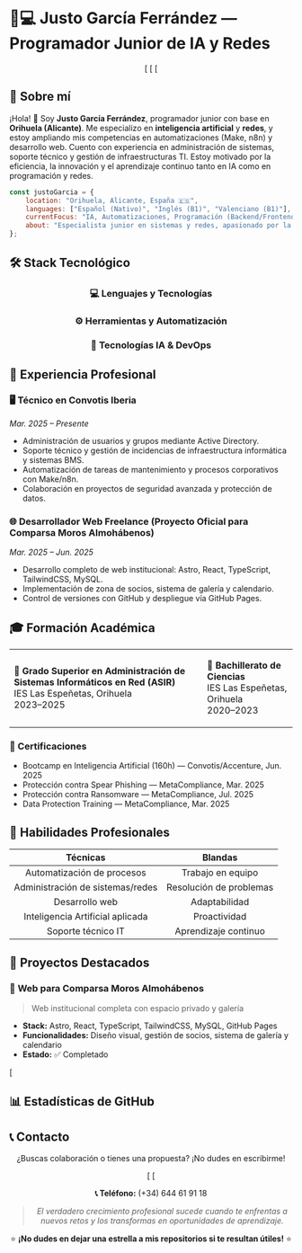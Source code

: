 # 👨💻 Justo García Ferrández — Programador Junior de IA y Redes

<div align="center">


  
[
[ <!-- Pon tu enlace personalizado aquí -->
[

</div>

## 🚀 Sobre mí

¡Hola! 👋 Soy **Justo García Ferrández**, programador junior con base en **Orihuela (Alicante)**. Me especializo en **inteligencia artificial** y **redes**, y estoy ampliando mis competencias en automatizaciones (Make, n8n) y desarrollo web. Cuento con experiencia en administración de sistemas, soporte técnico y gestión de infraestructuras TI. Estoy motivado por la eficiencia, la innovación y el aprendizaje continuo tanto en IA como en programación y redes.

```javascript
const justoGarcia = {
    location: "Orihuela, Alicante, España 🇪🇸",
    languages: ["Español (Nativo)", "Inglés (B1)", "Valenciano (B1)"],
    currentFocus: "IA, Automatizaciones, Programación (Backend/Frontend), Redes",
    about: "Especialista junior en sistemas y redes, apasionado por la integración de soluciones inteligentes y la automatización.",
};
```


## 🛠️ Stack Tecnológico

<div align="center">

### 💻 Lenguajes y Tecnologías







### ⚙️ Herramientas y Automatización





### 🧠 Tecnologías IA & DevOps




</div>

## 💼 Experiencia Profesional

### 🖥️ Técnico en Convotis Iberia

*Mar. 2025 – Presente*

- Administración de usuarios y grupos mediante Active Directory.
- Soporte técnico y gestión de incidencias de infraestructura informática y sistemas BMS.
- Automatización de tareas de mantenimiento y procesos corporativos con Make/n8n.
- Colaboración en proyectos de seguridad avanzada y protección de datos.


### 🌐 Desarrollador Web Freelance (Proyecto Oficial para Comparsa Moros Almohábenos)

*Mar. 2025 – Jun. 2025*

- Desarrollo completo de web institucional: Astro, React, TypeScript, TailwindCSS, MySQL.
- Implementación de zona de socios, sistema de galería y calendario.
- Control de versiones con GitHub y despliegue vía GitHub Pages.


## 🎓 Formación Académica

<table>
<tr>
<td>

**🎯 Grado Superior en Administración de Sistemas Informáticos en Red (ASIR)**  
IES Las Espeñetas, Orihuela  
2023–2025

</td>
<td>

**🔬 Bachillerato de Ciencias**  
IES Las Espeñetas, Orihuela  
2020–2023

</td>
</tr>
</table>

### 📜 Certificaciones

- Bootcamp en Inteligencia Artificial (160h) — Convotis/Accenture, Jun. 2025
- Protección contra Spear Phishing — MetaCompliance, Mar. 2025
- Protección contra Ransomware — MetaCompliance, Jul. 2025
- Data Protection Training — MetaCompliance, Mar. 2025


## 🌟 Habilidades Profesionales

<div align="center">

| **Técnicas**                   | **Blandas**         |
|:------------------------------:|:-------------------:|
| Automatización de procesos     | Trabajo en equipo   |
| Administración de sistemas/redes | Resolución de problemas |
| Desarrollo web                 | Adaptabilidad       |
| Inteligencia Artificial aplicada | Proactividad        |
| Soporte técnico IT             | Aprendizaje continuo|

</div>

## 📂 Proyectos Destacados

### 🏢 **Web para Comparsa Moros Almohábenos**

> Web institucional completa con espacio privado y galería

- **Stack:** Astro, React, TypeScript, TailwindCSS, MySQL, GitHub Pages
- **Funcionalidades:** Diseño visual, gestión de socios, sistema de galería y calendario
- **Estado:** ✅ Completado

<!-- Pon el enlace a tu repo público si lo tienes disponible -->
[

<!-- Puedes añadir más proyectos aquí siguiendo el esquema -->

## 📊 Estadísticas de GitHub

<div align="center">




</div>

## 📞 Contacto

<div align="center">

¿Buscas colaboración o tienes una propuesta? ¡No dudes en escribirme!

[
[
<!-- Agrega tu LinkedIn o portfolio cuando estén disponibles -->

**📞 Teléfono:** (+34) 644 61 91 18

</div>
<div align="center">

> *El verdadero crecimiento profesional sucede cuando te enfrentas a nuevos retos y los transformas en oportunidades de aprendizaje.*

⭐ **¡No dudes en dejar una estrella a mis repositorios si te resultan útiles!** ⭐

